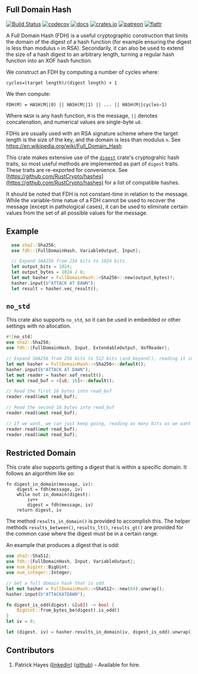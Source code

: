 ## Full Domain Hash

[![Build Status](https://travis-ci.org/phayes/fdh-rs.svg?branch=master)](https://travis-ci.org/phayes/fdh-rs)
[![codecov](https://codecov.io/gh/phayes/fdh-rs/branch/master/graph/badge.svg)](https://codecov.io/gh/phayes/fdh-rs)
[![docs](https://docs.rs/fdh/badge.svg)](https://docs.rs/fdh)
[![crates.io](https://meritbadge.herokuapp.com/fdh)](https://crates.io/crates/fdh)
[![patreon](https://img.shields.io/badge/patreon-donate-green.svg)](https://patreon.com/phayes)
[![flattr](https://img.shields.io/badge/flattr-donate-green.svg)](https://flattr.com/@phayes)


A Full Domain Hash (FDH) is a useful cryptographic construction that limits the domain of the digest of a hash function (for example ensuring the digest is less than modulus `n` in RSA). Secondarily, it can also be used to extend the size of a hash digest to an arbitrary length, turning a regular hash function into an XOF hash function.

We construct an FDH by computing a number of cycles where:

`cycles=(target length)/(digest length) + 1`

We then compute:

`FDH(M) = HASH(M||0) || HASH(M||1) || ... || HASH(M||cycles−1)`

Where `HASH` is any hash function, `M` is the message, `||` denotes concatenation, and numerical values are single-byte `u8`.

FDHs are usually used with an RSA signature scheme where the target length is the size of the key, and the domain is less than modulus `n`. See https://en.wikipedia.org/wiki/Full_Domain_Hash

This crate makes extensive use of the [`digest`](/digest) crate's cryptograhic hash traits, so most useful methods are implemented as part of `digest` traits. These traits are re-exported for convenience. See [https://github.com/RustCrypto/hashes](https://github.com/RustCrypto/hashes) for a list of compatible hashes.

It should be noted that FDH is not constant-time in relation to the message. While the variable-time natue of a FDH cannot be used to recover the message (except in pathological cases), it can be used to eliminate certain values from the set of all possible values for the message.

## Example

```rust
  use sha2::Sha256;
  use fdh::{FullDomainHash, VariableOutput, Input};

  // Expand SHA256 from 256 bits to 1024 bits.
  let output_bits = 1024;
  let output_bytes = 1024 / 8;
  let mut hasher = FullDomainHash::<Sha256>::new(output_bytes)?;
  hasher.input(b"ATTACK AT DAWN");
  let result = hasher.vec_result();
```

## `no_std`

This crate also supports `no_std`, so it can be used in embedded or other settings with no allocation.

```rust
#![no_std]
use sha2::Sha256;
use fdh::{FullDomainHash, Input, ExtendableOutput, XofReader};

// Expand SHA256 from 256 bits to 512 bits (and beyond!), reading it in 16 byte chunks.
let mut hasher = FullDomainHash::<Sha256>::default();
hasher.input(b"ATTACK AT DAWN");
let mut reader = hasher.xof_result();
let mut read_buf = <[u8; 16]>::default();

// Read the first 16 bytes into read_buf
reader.read(&mut read_buf);

// Read the second 16 bytes into read_buf
reader.read(&mut read_buf);

// If we want, we can just keep going, reading as many bits as we want indefinitely.
reader.read(&mut read_buf);
reader.read(&mut read_buf);
```

## Restricted Domain

This crate also supports getting a digest that is within a specific domain. It follows an algorithim like so:

```
fn digest_in_domain(message, iv):
    digest = fdh(message, iv)
    while not in_domain(digest):
        iv++
        digest = fdh(message, iv)
    return digest, iv
```

The method `results_in_domain()` is provided to accomplish this. The helper methods `results_between()`, `results_lt()`, `results_gt()` are provided for the common case where the digest must be in a certain range.

An example that produces a digest that is odd:

```rust
use sha2::Sha512;
use fdh::{FullDomainHash, Input, VariableOutput};
use num_bigint::BigUint;
use num_integer::Integer;

// Get a full domain hash that is odd
let mut hasher = FullDomainHash::<Sha512>::new(64).unwrap();
hasher.input(b"ATTACKATDAWN");

fn digest_is_odd(digest: &[u8]) -> bool {
    BigUint::from_bytes_be(digest).is_odd()
}
let iv = 0;

let (digest, iv) = hasher.results_in_domain(iv, digest_is_odd).unwrap();
```

 ## Contributors
 
 1. Patrick Hayes ([linkedin](https://www.linkedin.com/in/patrickdhayes/)) ([github](https://github.com/phayes)) - Available for hire.
